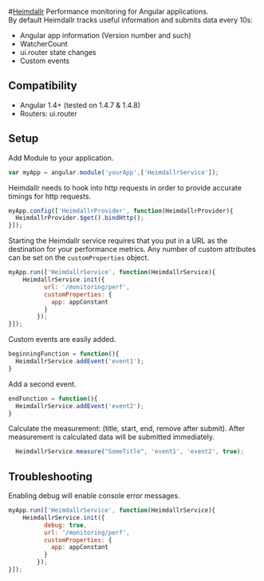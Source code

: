 #[Heimdallr](https://github.com/zackarychapple/heimdallr)
Performance monitoring for Angular applications.  
By default Heimdallr tracks useful information and submits data every 10s:
* Angular app information (Version number and such)
* WatcherCount 
* ui.router state changes
* Custom events

## Compatibility ##
* Angular 1.4+ (tested on 1.4.7 & 1.4.8)
* Routers: ui.router

## Setup ##
Add Module to your application.
```javascript
var myApp = angular.module('yourApp',['HeimdallrService']);
```

Heimdallr needs to hook into http requests in order to provide accurate timings for http requests.  
```javascript
myApp.config(['HeimdallrProvider', function(HeimdallrProvider){
  HeimdallrProvider.$get().bindHttp();
}]);
```

Starting the Heimdallr service requires that you put in a URL as the destination for your performance metrics.  Any number of custom attributes can be set on the `customProperties` object. 
```javascript
myApp.run(['HeimdallrService', function(HeimdallrService){
    HeimdallrService.init({
          url: '/monitoring/perf',
          customProperties: {
            app: appConstant
          }
        });
}]);
```

Custom events are easily added.   
```javascript
beginningFunction = function(){
  HeimdallrService.addEvent('event1');
}
```

Add a second event.
```javascript
endFunction = function(){
  HeimdallrService.addEvent('event2');
}
```

Calculate the measurement: (title, start, end, remove after submit).  After measurement is calculated data will be submitted immediately. 
```javascript
  HeimdallrService.measure("SomeTitle", 'event1', 'event2', true);
```

## Troubleshooting ##
Enabling debug will enable console error messages. 
```javascript
myApp.run(['HeimdallrService', function(HeimdallrService){
    HeimdallrService.init({
          debug: true,
          url: '/monitoring/perf',
          customProperties: {
            app: appConstant
          }
        });
}]);
```